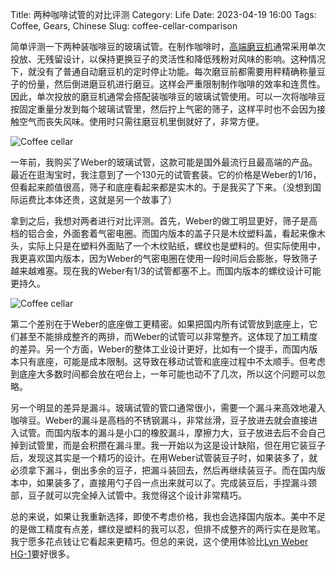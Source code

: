 Title: 两种咖啡试管的对比评测
Category: Life
Date: 2023-04-19 16:00
Tags: Coffee, Gears, Chinese
Slug: coffee-cellar-comparison

简单评测一下两种装咖啡豆的玻璃试管。在制作咖啡时，[高端磨豆机](https://yage.ai/grinder-tech-specs.html)通常采用单次投放、无残留设计，以保持更换豆子的灵活性和降低残粉对风味的影响。这种情况下，就没有了普通自动磨豆机的定时停止功能。每次磨豆前都需要用秤精确称量豆子的份量，然后倒进磨豆机进行磨豆。这样会严重限制制作咖啡的效率和连贯性。因此，单次投放的磨豆机通常会搭配装咖啡豆的玻璃试管使用。可以一次将咖啡豆按固定重量分发到每个玻璃试管里，然后拧上气密的筛子，这样平时也不会因为接触空气而丧失风味。使用时只需往磨豆机里倒就好了，非常方便。

![Coffee cellar](/images/coffee-cellar-2.jpg)

一年前，我购买了Weber的玻璃试管，这款可能是国外最流行且最高端的产品。最近在逛淘宝时，我注意到了一个130元的试管套装。它的价格是Weber的1/16，但看起来颜值很高，筛子和底座看起来都是实木的。于是我买了下来。（没想到国际运费比本体还贵，这就是另一个故事了）

拿到之后，我想对两者进行对比评测。首先，Weber的做工明显更好，筛子是高档的铝合金，外面套着气密电圈。而国内版本的盖子只是木纹塑料盖，看起来像木头，实际上只是在塑料外面贴了一个木纹贴纸，螺纹也是塑料的。但实际使用中，我更喜欢国内版本，因为Weber的气密电圈在使用一段时间后会膨胀，导致筛子越来越难塞。现在我的Weber有1/3的试管都塞不上。而国内版本的螺纹设计可能更持久。

![Coffee cellar](/images/coffee-cellar-1.jpg)

第二个差别在于Weber的底座做工更精密。如果把国内所有试管放到底座上，它们甚至不能排成整齐的两排，而Weber的试管可以非常整齐。这体现了加工精度的差异。另一个方面，Weber的整体工业设计更好，比如有一个提手，而国内版本只有底座，可能是成本限制。这导致在移动试管和底座过程中不太顺手。但考虑到底座大多数时间都会放在吧台上，一年可能也动不了几次，所以这个问题可以忽略。

另一个明显的差异是漏斗。玻璃试管的管口通常很小，需要一个漏斗来高效地灌入咖啡豆。Weber的漏斗是高档的不锈钢漏斗，非常丝滑，豆子放进去就会直接进入试管。而国内版本的漏斗是小口的橡胶漏斗，摩擦力大，豆子放进去后不会自己掉到试管里，而是会积攒在漏斗里。我一开始以为这是设计缺陷，但在用它装豆子后，发现这其实是一个精巧的设计。在用Weber试管装豆子时，如果装多了，就必须拿下漏斗，倒出多余的豆子，把漏斗装回去，然后再继续装豆子。而在国内版本中，如果装多了，直接用勺子舀一点出来就可以了。完成装豆后，手捏漏斗颈部，豆子就可以完全掉入试管中。我觉得这个设计非常精巧。

总的来说，如果让我重新选择，即使不考虑价格，我也会选择国内版本。美中不足的是做工精度有点差，螺纹是塑料的我可以忍，但排不成整齐的两行实在是败笔。我宁愿多花点钱让它看起来更精巧。但总的来说，这个使用体验比[Lyn Weber HG-1](https://yage.ai/HG-1-coffee-grinder-review.html)要好很多。